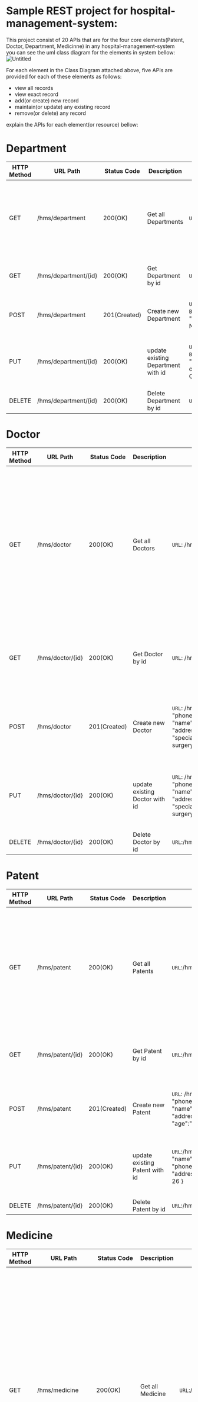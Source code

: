 # Sample REST project for hospital-management-system:
This project consist of 20 APIs that are for the four core elements(Patent, Doctor, Department, Medicinne) in any hospital-management-system  
you can see the uml class diagram for the elements in system bellow:  
![Untitled](https://github.com/MohamadAlwan/hospital-management-system/assets/91935195/fc1cdb4a-27c5-484c-9f33-619c05b40604)

For each element in the Class Diagram attached above, five APIs are provided for each of these elements as follows:
- view all records 
- view exact record
- add(or create) new record
- maintain(or update) any existing record
- remove(or delete) any record

explain the APIs for each element(or resource) bellow:
# Department
| HTTP Method | URL Path | Status Code | Description | Request | Response |
| --- | --- | --- | --- | --- | --- |
| GET | /hms/department | 200(OK) | Get all Departments | ```URL```:/hms/department | [ { "id": 1, "depName": "Department of Neurology" }, { "id": 2, "depName": "Department of Surgery" } ] | 
| GET | /hms/department/{id} | 200(OK) | Get Department by id | ```URL```: /hms/department/1 | { "id": 1, "depName": "Department of Neurology" } | 
| POST | /hms/department | 201(Created) | Create new Department | ```URL```:/hms/department  ```Body```:{ "depName": "Department of Neurology" } | { "id": 1, "depName": "Department of Neurology" } | 
| PUT | /hms/department/{id} | 200(OK) | update existing Department with id | ```URL```: /hms/department/1  ```Body```: { "depName":"Department of Neurology and Oncology" } | { "id": 1, "depName": "Department of Neurology and Oncology" } |
| DELETE | /hms/department/{id} | 200(OK) | Delete Department by id | ```URL```: /hms/department/2  | Deleted successfully | 

# Doctor
| HTTP Method | URL Path | Status Code | Description | Request | Response |
| --- | --- | --- | --- | --- | --- |
| GET | /hms/doctor | 200(OK) | Get all Doctors | ```URL```: /hms/doctor | [ { "id": 1, "name": "mohamad elwan", "address": "Ramallah", "phoneNumber": 5978755, "specialization": "brain surgery" }, { "id": 2, "name": "mohamad kharmah", "address": "Ramallah", "phoneNumber": 5978888, "specialization": "heart surgery" } ] | 
| GET | /hms/doctor/{id} | 200(OK) | Get Doctor by id | ```URL```: /hms/doctor/1 | { "id": 1, "name": "mohamad elwan", "address": "Ramallah", "phoneNumber": 5978755, "specialization": "brain surgery" } | 
| POST | /hms/doctor | 201(Created) | Create new Doctor | ```URL```: /hms/doctor  ```Body```:{ "phoneNumber":"5978755", "name":"mohamad elwan", "address":"Ramallah", "specialization":"brain surgery" } | { "id": 1, "name": "mohamad elwan", "address": "Ramallah", "phoneNumber": 5978755, "specialization": "brain surgery" } | 
| PUT | /hms/doctor/{id} | 200(OK) | update existing Doctor with id |  ```URL```: /hms/doctor/2  ```Body```: { "phoneNumber":"56874448", "name":"mohamad kharmah", "address":"Jenin", "specialization":"heart surgery" }| { "id": 2, "name": "mohamad kharmah", "address": "Jenin", "phoneNumber": 56874448, "specialization": "heart surgery" } |
| DELETE | /hms/doctor/{id} | 200(OK) | Delete Doctor by id | ```URL```:/hms/doctor/2 | Deleted successfully |

# Patent
| HTTP Method | URL Path | Status Code | Description | Request | Response |
| --- | --- | --- | --- | --- | --- |
| GET | /hms/patent | 200(OK) | Get all Patents |  ```URL```:/hms/patent | [ { "id": 1, "name": "ahmad hamed", "phoneNumber": 5975425, "address": "Ramallah", "age": 42 }, { "id": 2, "name": "rama masalmah", "phoneNumber": 5975115, "address": "Ramallah", "age": 24 } ] | 
| GET | /hms/patent/{id} | 200(OK) | Get Patent by id |  ```URL```:/hms/patent/1 | { "id": 1, "name": "ahmad hamed", "phoneNumber": 5975425, "address": "Ramallah", "age": 42 } | 
| POST | /hms/patent | 201(Created) | Create new Patent | ```URL```: /hms/patent  ```Body```:{ "phoneNumber":"05975425", "name":"ahmad hamed", "address":"Ramallah", "age":"42" } | { "id": 1, "name": "ahmad hamed", "phoneNumber": 5975425, "address": "Ramallah", "age": 42 } | 
| PUT | /hms/patent/{id} | 200(OK) | update existing Patent with id |```URL```:/hms/patent/2 ```Body```:{ "name": "rama masalmah", "phoneNumber": 5611111, "address": "Ramallah", "age": 26 } | { "id":2,"name": "rama masalmah", "phoneNumber": 5611111, "address": "Ramallah", "age": 26 } |
| DELETE | /hms/patent/{id} | 200(OK) | Delete Patent by id |  ```URL```:/hms/patent/2  | Deleted successfully |

# Medicine
| HTTP Method | URL Path | Status Code | Description | Request | Response |
| --- | --- | --- | --- | --- | --- |
| GET | /hms/medicine | 200(OK) | Get all Medicine |  ```URL```:/hms/medicine | [ { "id": 1, "quantity": 150, "price": 74.0, "name": "Dabigatran", "description": "used to prevent strokes in those with atrial fibrillation not caused by heart valve issues" }, { "id": 2, "quantity": 80, "price": 120.5, "name": "Edoxaban", "description": "preventing blood clots in people with nonvalvular atrial fibrillation who also have at least one risk factor" } ] | 
| GET | /hms/medicine/{id} | 200(OK) | Get Medicine by id | ```URL```:/hms/medicine/2 | { "id": 2, "quantity": 80, "price": 120.5, "name": "Edoxaban", "description": "preventing blood clots in people with nonvalvular atrial fibrillation who also have at least one risk factor" } | 
| POST | /hms/medicine | 201(Created) | Create new Medicine | ```URL```:/hms/medicine ```Body```:{ "quantity":"150" ,"price":"74" ,"name":"Dabigatran" ,"description":"used to prevent strokes in those with atrial fibrillation not caused by heart valve issues" } | { "id": 1, "quantity": 150, "price": 74.0, "name": "Dabigatran", "description": "used to prevent strokes in those with atrial fibrillation not caused by heart valve issues" } | 
| PUT | /hms/medicine/{id} | 200(OK) | update existing Medicine with id |```URL```:/hms/medicine/2  ```Body```:{ "quantity": 75, "price": 99.5, "name": "Edoxaban", "description": "preventing blood clots in people with nonvalvular atrial fibrillation who also have at least one risk factor" } | {"id":2, "quantity": 75, "price": 99.5, "name": "Edoxaban", "description": "preventing blood clots in people with nonvalvular atrial fibrillation who also have at least one risk factor" } |
| DELETE | /hms/medicine/{id} | 200(OK) | Delete Medicine by id | ```URL```:/hms/medicine/2 | Deleted successfully |

# Testing:
Postman/SOAPUI will be good option to use.  
also you can find a file name [Postman test collections](https://github.com/MohamadAlwan/hospital-management-system/tree/master/Postman_test_colectionss) contain some testing for this project for all elements

# package the project:
```ruby
.\mvnw clean package -DskipTests
```
# To run the project:
```ruby
.\mvnw spring-boot:run
```
# License:
[MIT](https://choosealicense.com/licenses/mit/)
